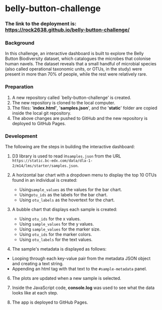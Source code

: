 # belly-button-challenge

### The link to the deployment is: https://rock2638.github.io/belly-button-challenge/

### Background
In this challenge, an interactive dashboard is built to explore the Belly Button Biodiversity dataset, which catalogues the microbes that colonise human navels.
The dataset reveals that a small handful of microbial species (also called operational taxonomic units, or OTUs, in the study) were present in more than 70% of people, while the rest were relatively rare.

### Preparation
1.  A new repository called `belly-button-challenge' is created.  
2.  The new repository is cloned to the local computer.
3.   The files:  '**index.html'**, '**samples.json**', and the '**static**' folder are copied inside the local git repository. 
4.   The above changes are pushed to GitHub and the new repository is deployed to GitHub Pages.

### Development
 The following are the steps in building the interactive dashboard: 
1.  D3 library is used to read in`samples.json`  from the URL  `https://static.bc-edx.com/data/dla-1-2/m14/lms/starter/samples.json`.

3.  A horizontal bar chart with a dropdown menu to display the top 10 OTUs found in an individual is created:
    -   Using`sample_values` as the values for the bar chart.
    -   Using`otu_ids` as the labels for the bar chart.
    -   Using `otu_labels` as the hovertext for the chart.    

4.  A bubble chart that displays each sample is created:
    -   Using  `otu_ids`  for the x values.
    -   Using  `sample_values`  for the y values.
    -   Using  `sample_values`  for the marker size.
    -   Using  `otu_ids`  for the marker colors.
    -   Using  `otu_labels`  for the text values.

5.  The sample's metadata is displayed as follows:
-   Looping through each key-value pair from the metadata JSON object and creating a text string.
-   Appending an html tag with that text to the `#sample-metadata` panel.

6. The plots are updated when a new sample is selected.

7. Inside the JavaScript code, **console.log** was used to see what the data looks like at each step.

8. The app is deployed to GitHub Pages. 






